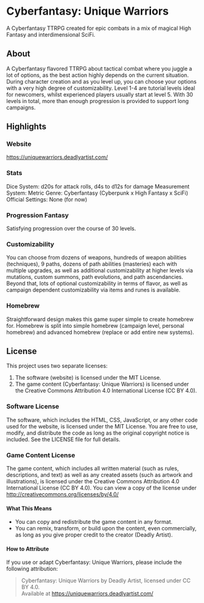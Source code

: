 # Cyberfantasy: Unique Warriors
A Cyberfantasy TTRPG created for epic combats in a mix of magical High Fantasy and interdimensional SciFi.

## About
A Cyberfantasy flavored TTRPG about tactical combat where you juggle a lot of options, as the best action highly depends on the current situation. During character creation and as you level up, you can choose your options with a very high degree of customizability. Level 1-4 are tutorial levels ideal for newcomers, whilst experienced players usually start at level 5. With 30 levels in total, more than enough progression is provided to support long campaigns.

## Highlights
### Website
https://uniquewarriors.deadlyartist.com/

### Stats
Dice System: d20s for attack rolls, d4s to d12s for damage
Measurement System: Metric
Genre: Cyberfantasy (Cyberpunk x High Fantasy x SciFi)
Official Settings: None (for now)

### Progression Fantasy
Satisfying progression over the course of 30 levels.

### Customizability
You can choose from dozens of weapons, hundreds of weapon abilities (techniques), 9 paths, dozens of path abilities (masteries) each with multiple upgrades, as well as additional customizability at higher levels via mutations, custom summons, path evolutions, and path ascendancies. Beyond that, lots of optional customizability in terms of flavor, as well as campaign dependent customizability via items and runes is available.

### Homebrew
Straightforward design makes this game super simple to create homebrew for. Homebrew is split into simple homebrew (campaign level, personal homebrew) and advanced homebrew (replace or add entire new systems).

## License
This project uses two separate licenses:
1. The software (website) is licensed under the MIT License.
2. The game content (Cyberfantasy: Unique Warriors) is licensed under the Creative Commons Attribution 4.0 International License (CC BY 4.0).

### Software License
The software, which includes the HTML, CSS, JavaScript, or any other code used for the website, is licensed under the MIT License. You are free to use, modify, and distribute the code as long as the original copyright notice is included. See the LICENSE file for full details.

### Game Content License
The game content, which includes all written material (such as rules, descriptions, and text) as well as any created assets (such as artwork and illustrations), is licensed under the Creative Commons Attribution 4.0 International License (CC BY 4.0). You can view a copy of the license under  
http://creativecommons.org/licenses/by/4.0/

#### What This Means
- You can copy and redistribute the game content in any format.
- You can remix, transform, or build upon the content, even commercially, as long as you give proper credit to the creator (Deadly Artist).

#### How to Attribute
If you use or adapt Cyberfantasy: Unique Warriors, please include the following attribution:  
> Cyberfantasy: Unique Warriors by Deadly Artist, licensed under CC BY 4.0.  
> Available at https://uniquewarriors.deadlyartist.com/
